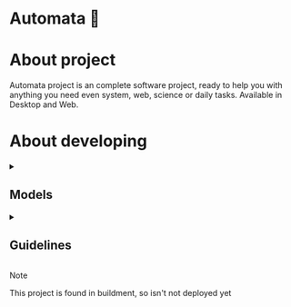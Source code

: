 <!-- setup colored-icons -->

<link
  rel="stylesheet"
  href="https://cdn.jsdelivr.net/gh/dheereshagrwal/colored-icons@1.7.7/src/app/ci.min.css"
/>

# Automata :robot:

# About project

Automata project is an complete software project,
ready to help you with anything you need even system, web, science or daily tasks. Available in Desktop and Web.

# About developing

<details>
  
  <summary><h2>Models</h2></summary>

## List of available models

- Image classification
- Value predictions

## APIS &lt;/&gt;

  <table>
    <thead align="center">
      <tr border: none;>
      <td><b>Type</b></td>
      <td><b>Name</b></td>
      <td><b>API</b></td>
      <td><b>Language</b></td>
      </tr>
    </thead>
    <tbody>
      <tr>
          <td><b>Web &#127760; </b></td>
          <td><b>YouTube <i class="ci ci-youtube"></i></b></td>
          <td><b>Pytube</b></td>
          <td><b>Python <i class="ci ci-python"></i> </b></td>
      </tr>
      <tr>
          <td><b>AI &#129302; </b></td>
          <td><b>ChatGpt</b></td>
          <td><b>OpenAI</i></b></td>
          <td><b>Python <i class="ci ci-python"></i> </b></td>
      </tr>
      <tr>
          <td><b>AI &#129302; </b></td>
          <td><b>Google <i class="ci ci-google"></i></b></td>
          <td><b>Google search</b></td>
          <td><b>Python <i class="ci ci-python"></i></b></td>
      </tr>
    </tbody>
  </table>

## Models hosts platforms

The second house for the AI models

- Whatsapp <i class="ci ci-whatsapp"></i>
- Discord <i class="ci ci-discord"></i>

</details>

<details>
<summary><h2>Guidelines</h2></summary>

### For developers :computer:
The documentation of all you ned to know for contribute is there next

[Contribution guidelines](Documentation/contribution.md)

---

### License :book:
The project is licensed under the MIT license. See the [License](License.txt) file for more details.

---

### Contact :email:

For any inquires or feedback, feel free to contact me at feerperez1214@gmail.com


</details>


> [!NOTE]
> This project is found in buildment, so isn't not deployed yet